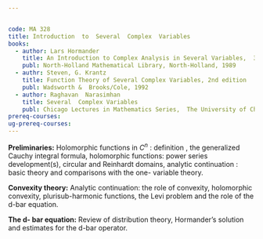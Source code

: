 ```yaml
---


code: MA 328
title: Introduction  to  Several  Complex  Variables
books:
  - author: Lars Hormander
    title: An Introduction to Complex Analysis in Several Variables,  3rd edition    
    publ: North-Holland Mathematical Library, North-Holland, 1989
  - authr: Steven, G. Krantz
    title: Function Theory of Several Complex Variables, 2nd edition
    publ: Wadsworth &  Brooks/Cole, 1992
  - author: Raghavan  Narasimhan
    title: Several  Complex Variables
    publ: Chicago Lectures in Mathematics Series,  The University of Chicago Press, 1971
prereq-courses: 
ug-prereq-courses: 
---
```




**Preliminaries:**   Holomorphic  functions in $C^n$ : definition , the generalized Cauchy integral formula, holomorphic  functions: power series development(s),  circular  and Reinhardt  domains,  analytic  continuation : basic  theory and comparisons  with  the  one- variable theory.

**Convexity theory:** Analytic continuation:  the  role  of  convexity,  holomorphic convexity,  plurisub-harmonic  functions,  the Levi problem and  the  role  of  the d-bar  equation.

**The d- bar equation:**  Review of distribution theory, Hormander’s  solution  and  estimates  for  the   d-bar operator.
